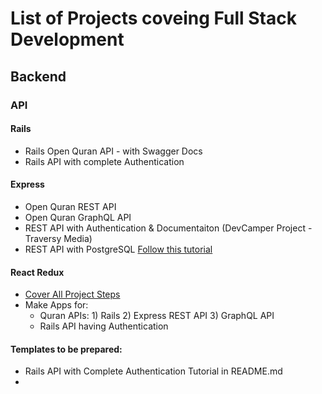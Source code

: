 # List of Projects coveing Full Stack Development

## Backend

### API
#### Rails
- Rails Open Quran API - with Swagger Docs
- Rails API with complete Authentication

#### Express
- Open Quran REST API
- Open Quran GraphQL API
- REST API with Authentication & Documentaiton (DevCamper Project - Traversy Media)
- REST API with PostgreSQL [Follow this tutorial](https://www.youtube.com/playlist?list=PLillGF-RfqbaEmlPcX5e_ejaK7Y5MydkW)

#### React Redux
- [Cover All Project Steps](https://www.youtube.com/playlist?list=PL0Zuz27SZ-6M1J5I1w2-uZx36Qp6qhjKo)
- Make Apps for:
  - Quran APIs: 1) Rails 2) Express REST API 3) GraphQL API
  - Rails API having Authentication

#### Templates to be prepared:
- Rails API with Complete Authentication Tutorial in README.md
- 